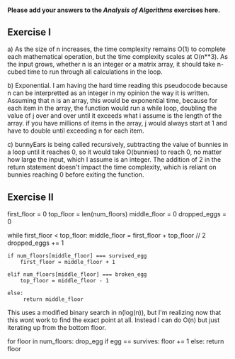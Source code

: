 #### Please add your answers to the ***Analysis of  Algorithms*** exercises here.

## Exercise I

a) As the size of n increases, the time complexity 
remains O(1) to complete each mathematical operation, but the time complexity scales at O(n**3). As the input grows, whether n is an integer or a matrix array, it should take n-cubed time to run through all calculations in the loop.


b) Exponential. I am having the hard time reading this 
pseudocode because n can be interpretted as an integer 
in my opinion the way it is written. Assuming that n
is an array, this would be exponential time, because for each item in the array, the function would run a while loop, doubling the value of j over and over until it exceeds what i assume is the length of the array. if you have millions of items in the array, j would always start at 1 and have to double until exceeding n for each item. 


c) bunnyEars is being called recursively, subtracting the value of bunnies in a loop until it reaches 0, so it would take O(bunnies) to reach 0, no matter how large the input, which I assume is an integer. The addition of 2 in the return statement doesn't impact the time complexity, which is reliant on bunnies reaching 0 before exiting the function.

## Exercise II

first_floor = 0
top_floor = len(num_floors)
middle_floor = 0
dropped_eggs = 0

while first_floor < top_floor:
    middle_floor = first_floor + top_floor // 2
    dropped_eggs += 1

    if num_floors[middle_floor] === survived_egg
        first_floor = middle_floor + 1
    
    elif num_floors[middle_floor] === broken_egg
        top_floor = middle_floor - 1

    else: 
         return middle_floor

This uses a modified binary search in n(log(n)), but I'm realizing now that this wont work to find the exact point at all. Instead I can do O(n) but just iterating up from the bottom floor.

for floor in num_floors:
    drop_egg
    if egg == survives:
        floor += 1
    else:
        return floor

